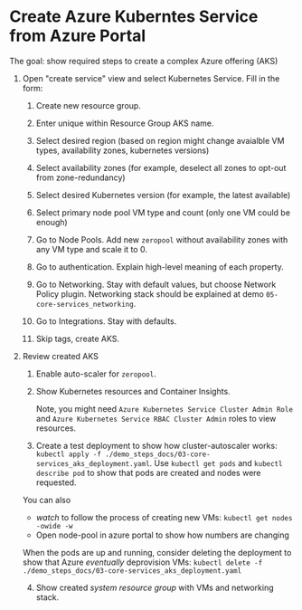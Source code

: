 # Create Azure Kuberntes Service from Azure Portal

The goal: show required steps to create a complex Azure offering (AKS)

1. Open "create service" view and select Kubernetes Service. Fill in the form:

    1. Create new resource group.

    2. Enter unique within Resource Group AKS name.

    3. Select desired region (based on region might change avaialble VM types, availability zones, kubernetes versions)

    4. Select availability zones (for example, deselect all zones to opt-out from zone-redundancy)

    5. Select desired Kubernetes version (for example, the latest available)

    6. Select primary node pool VM type and count (only one VM could be enough)

    7. Go to Node Pools. Add new `zeropool` without availability zones with any VM type and scale it to 0.

    8. Go to authentication. Explain high-level meaning of each property.

    9. Go to Networking. Stay with default values, but choose Network Policy plugin. Networking stack should be explained at demo `05-core-services_networking`.

    10. Go to Integrations. Stay with defaults.

    11. Skip tags, create AKS.

2. Review created AKS

    1. Enable auto-scaler for `zeropool`.

    2. Show Kubernetes resources and Container Insights.

        Note, you might need `Azure Kubernetes Service Cluster Admin Role` and `Azure Kubernetes Service RBAC Cluster Admin` roles to view resources.

    3. Create a test deployment to show how cluster-autoscaler works: `kubectl apply -f ./demo_steps_docs/03-core-services_aks_deployment.yaml`. Use `kubectl get pods` and `kubectl describe pod` to show that pods are created and nodes were requested.

    You can also
      - _watch_ to follow the process of creating new VMs: `kubectl get nodes -owide -w`
      - Open node-pool in azure portal to show how numbers are changing

    When the pods are up and running, consider deleting the deployment to show that Azure _eventually_ deprovision VMs: `kubectl delete -f ./demo_steps_docs/03-core-services_aks_deployment.yaml`

    4. Show created _system resource group_ with VMs and networking stack.
